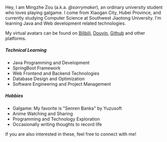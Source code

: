 Hey, I am Mingzhe Zou (a.k.a. _@sorrymaker_), an ordinary university student who loves playing galgame. I come from Xiaogan City, Hubei Province, and currently studying Computer Science at Southwest Jiaotong University. I'm learning Java and Web development related technologies.

My virtual avatars can be found on [Bilibili](https://space.bilibili.com/392759115?spm_id_from=333.1007.0.0), [Douyin](https://www.douyin.com/user/MS4wLjABAAAAvRciV_I85LBc2bbp1Vqxp5v2bVOgr8NxXy-cMzNzjeg?from_tab_name=main), [Github](https://github.com/sorrymaker2111) and other platforms.

##### Technical Learning

- Java Programming and Development
- SpringBoot Framework
- Web Frontend and Backend Technologies
- Database Design and Optimization
- Software Engineering and Project Management

##### Hobbies

- Galgame: My favorite is "Senren Banka" by Yuzusoft
- Anime Watching and Sharing
- Programming and Technology Exploration
- Occasionally writing thoughts to record life

If you are also interested in these, feel free to connect with me!
